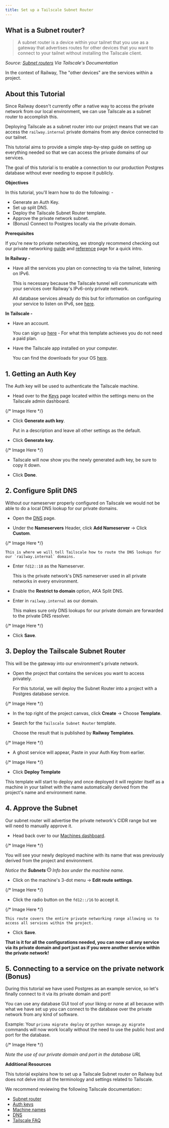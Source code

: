 ```yaml
---
title: Set up a Tailscale Subnet Router
---
```


## What is a Subnet router?

> A subnet router is a device within your tailnet that you use as a gateway that advertises routes for other devices that you want to connect to your tailnet without installing the Tailscale client.

*Source: <a href="https://tailscale.com/kb/1019/subnets" target="_blank">Subnet routers</a> Via Tailscale's Documentation*

In the context of Railway, The "other devices" are the services within a project.

## About this Tutorial

Since Railway doesn't currently offer a native way to access the private network from our local environment, we can use Tailscale as a subnet router to accomplish this.

Deploying Tailscale as a subnet router into our project means that we can access the `railway.internal` private domains from any device connected to our tailnet.

This tutorial aims to provide a simple step-by-step guide on setting up everything needed so that we can access the private domains of our services.

The goal of this tutorial is to enable a connection to our production Postgres database without ever needing to expose it publicly.

**Objectives**

In this tutorial, you'll learn how to do the following: -

- Generate an Auth Key.
- Set up split DNS.
- Deploy the Tailscale Subnet Router template.
- Approve the private network subnet.
- (Bonus) Connect to Postgres locally via the private domain.

**Prerequisites**

If you're new to private networking, we strongly recommend checking out our private networking [guide](/guides/private-networking) and [reference](/reference/private-networking) page for a quick intro.

**In Railway -**

- Have all the services you plan on connecting to via the tailnet, listening on IPv6.

    This is necessary because the Tailscale tunnel will communicate with your services over Railway's IPv6-only private network.

    All database services already do this but for information on configuring your service to listen on IPv6, see [here](/guides/private-networking#listen-on-ipv6).

**In Tailscale -**

- Have an account.

    You can sign up <a href="https://login.tailscale.com/start" target="_blank">here</a> - For what this template achieves you do not need a paid plan.

- Have the Tailscale app installed on your computer.

    You can find the downloads for your OS <a href="https://tailscale.com/download" target="_blank">here</a>.

## 1. Getting an Auth Key

The Auth key will be used to authenticate the Tailscale machine.

- Head over to the [Keys](https://login.tailscale.com/admin/settings/keys) page located within the settings menu on the Tailscale admin dashboard.

{/* Image Here */}

- Click **Generate auth key**.

    Put in a description and leave all other settings as the default.

- Click **Generate key**.

{/* Image Here */}

- Tailscale will now show you the newly generated auth key, be sure to copy it down.

- Click **Done**.

## 2. Configure Split DNS

Without our nameserver properly configured on Tailscale we would not be able to do a local DNS lookup for our private domains.

- Open the <a href="https://login.tailscale.com/admin/dns" target="_blank">DNS</a> page.

- Under the **Nameservers** Header, click **Add Nameserver** -> Click **Custom**.

{/* Image Here */}

    This is where we will tell Tailscale how to route the DNS lookups for our `railway.internal` domains.

- Enter `fd12::10` as the Nameserver.

    This is the private network's DNS nameserver used in all private networks in every environment.

- Enable the **Restrict to domain** option, AKA Split DNS.

- Enter in `railway.internal` as our domain.

    This makes sure only DNS lookups for our private domain are forwarded to the private DNS resolver.
    
{/* Image Here */}

- Click **Save**.

## 3. Deploy the Tailscale Subnet Router

This will be the gateway into our environment's private network.

- Open the project that contains the services you want to access privately.

    For this tutorial, we will deploy the Subnet Router into a project with a Postgres database service.

{/* Image Here */}

- In the top right of the project canvas, click **Create** -> Choose **Template**.

- Search for the `Tailscale Subnet Router` template.

    Choose the result that is published by **Railway Templates**.

{/* Image Here */}

- A ghost service will appear, Paste in your Auth Key from earlier.

{/* Image Here */}

- Click **Deploy Template**

This template will start to deploy and once deployed it will register itself as a machine in your tailnet with the name automatically derived from the project's name and environment name.

## 4. Approve the Subnet

Our subnet router will advertise the private network's CIDR range but we will need to manually approve it.

- Head back over to our [Machines dashboard](https://login.tailscale.com/admin/machines).

{/* Image Here */}

You will see your newly deployed machine with its name that was previously derived from the project and environment.

*Notice the **Subnets <svg xmlns="http://www.w3.org/2000/svg" width="1em" height="1em" viewBox="0 0 24 24" fill="none" stroke="currentColor" stroke-width="2.35" stroke-linecap="round" stroke-linejoin="round" class="ml-1"><circle cx="12" cy="12" r="10"></circle><line x1="12" y1="8" x2="12" y2="12"></line><line x1="12" y1="16" x2="12.01" y2="16"></line></svg>** Info box under the machine name.*

- Click on the machine's 3-dot menu -> **Edit route settings**.

{/* Image Here */}

- Click the radio button on the `fd12::/16` to accept it.

{/* Image Here */}

    This route covers the entire private networking range allowing us to access all services within the project.

- Click **Save**.

**That is it for all the configurations needed, you can now call any service via its private domain and port just as if you were another service within the private network!**

## 5. Connecting to a service on the private network (Bonus)

During this tutorial we have used Postgres as an example service, so let's finally connect to it via its private domain and port!

You can use any database GUI tool of your liking or none at all because with what we have set up you can connect to the database over the private network from any kind of software.

Example: Your `prisma migrate deploy` or `python manage.py migrate` commands will now work locally without the need to use the public host and port for the database.

{/* Image Here */}

*Note the use of our private domain and port in the database URL*

**Additional Resources**

This tutorial explains how to set up a Tailscale Subnet router on Railway but does not delve into all the terminology and settings related to Tailscale.

We recommend reviewing the following Tailscale documentation::

- [Subnet router](https://tailscale.com/kb/1019/subnets)
- [Auth keys](https://tailscale.com/kb/1085/auth-keys)
- [Machine names](https://tailscale.com/kb/1098/machine-names)
- [DNS](https://tailscale.com/kb/1054/dns?q=dns#use-dns-settings-in-the-admin-console)
- [Tailscale FAQ](https://tailscale.com/kb/1366/faq)